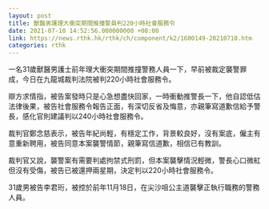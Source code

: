 ```yaml
---
layout: post
title: 獸醫男護理大衝突期間推撞警員判220小時社會服務令
date: 2021-07-10 14:52:56.000000000 +08:00
link: https://news.rthk.hk/rthk/ch/component/k2/1600149-20210710.htm
categories: rthk
---
```


一名31歲獸醫男護士前年理大衝突期間推撞警務人員一下，早前被裁定襲警罪成，今日在九龍城裁判法院被判220小時社會服務令。

辯方求情指，被告案發時只是心急想盡快回家，一時衝動推警長一下，他自認低估法律後果，被告社會服務令報告正面，有深切反省及悔意，亦親筆寫道歉信給予警長，感化官則建議判以240小時社會服務令。

裁判官鄭念慈表示，被告年紀尚輕，有穩定工作，背景較良好，沒有案底，僱主有意重新聘用，被告同意本案襲警情節，親筆寫信道歉，相信已有教訓。

裁判官又說，襲警案有需要判處拘禁式刑罰，但本案襲擊情況輕微，警長心口微紅但沒有受傷，被告已被還押兩星期，決定判以220小時社會服務令。

31歲男被告李君珩，被控於前年11月18日，在尖沙咀公主道襲擊正執行職務的警務人員。
